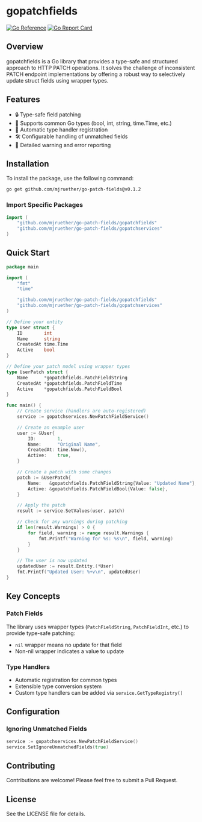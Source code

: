 # gopatchfields

[![Go Reference](https://pkg.go.dev/badge/github.com/mjruether/go-patch-fields.svg)](https://pkg.go.dev/github.com/mjruether/go-patch-fields)
[![Go Report Card](https://goreportcard.com/badge/github.com/mjruether/go-patch-fields)](https://goreportcard.com/report/github.com/mjruether/go-patch-fields)

## Overview

gopatchfields is a Go library that provides a type-safe and structured approach to HTTP PATCH operations. It solves the challenge of inconsistent PATCH endpoint implementations by offering a robust way to selectively update struct fields using wrapper types.

## Features

- 🔒 Type-safe field patching
- 🧩 Supports common Go types (bool, int, string, time.Time, etc.)
- 🚀 Automatic type handler registration
- 🛠 Configurable handling of unmatched fields
- 📝 Detailed warning and error reporting

## Installation

To install the package, use the following command:

```bash
go get github.com/mjruether/go-patch-fields@v0.1.2
```

### Import Specific Packages

```go
import (
    "github.com/mjruether/go-patch-fields/gopatchfields"
    "github.com/mjruether/go-patch-fields/gopatchservices"
)
```

## Quick Start

```go
package main

import (
    "fmt"
    "time"

    "github.com/mjruether/go-patch-fields/gopatchfields"
    "github.com/mjruether/go-patch-fields/gopatchservices"
)

// Define your entity
type User struct {
    ID        int
    Name      string
    CreatedAt time.Time
    Active    bool
}

// Define your patch model using wrapper types
type UserPatch struct {
    Name      *gopatchfields.PatchFieldString
    CreatedAt *gopatchfields.PatchFieldTime
    Active    *gopatchfields.PatchFieldBool
}

func main() {
    // Create service (handlers are auto-registered)
    service := gopatchservices.NewPatchFieldService()

    // Create an example user
    user := &User{
        ID:        1,
        Name:      "Original Name",
        CreatedAt: time.Now(),
        Active:    true,
    }

    // Create a patch with some changes
    patch := &UserPatch{
        Name:   &gopatchfields.PatchFieldString{Value: "Updated Name"},
        Active: &gopatchfields.PatchFieldBool{Value: false},
    }

    // Apply the patch
    result := service.SetValues(user, patch)

    // Check for any warnings during patching
    if len(result.Warnings) > 0 {
        for field, warning := range result.Warnings {
            fmt.Printf("Warning for %s: %s\n", field, warning)
        }
    }

    // The user is now updated
    updatedUser := result.Entity.(*User)
    fmt.Printf("Updated User: %+v\n", updatedUser)
}
```

## Key Concepts

### Patch Fields

The library uses wrapper types (`PatchFieldString`, `PatchFieldInt`, etc.) to provide type-safe patching:
- `nil` wrapper means no update for that field
- Non-nil wrapper indicates a value to update

### Type Handlers

- Automatic registration for common types
- Extensible type conversion system
- Custom type handlers can be added via `service.GetTypeRegistry()`

## Configuration

### Ignoring Unmatched Fields

```go
service := gopatchservices.NewPatchFieldService()
service.SetIgnoreUnmatchedFields(true)
```

## Contributing

Contributions are welcome! Please feel free to submit a Pull Request.

## License

See the LICENSE file for details.
